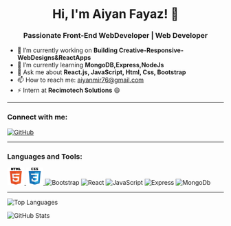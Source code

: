 <h1 align="center">Hi, I'm Aiyan Fayaz! 👋</h1>
<h3 align="center">Passionate Front-End WebDeveloper | Web Developer</h3>

- 🔭 I’m currently working on **Building Creative-Responsive-WebDesigns&ReactApps**
- 🌱 I’m currently learning **MongoDB,Express,NodeJs**
- 💬 Ask me about **React.js, JavaScript, Html, Css, Bootstrap**
- 📫 How to reach me: [aiyanmir76@gmail.com](mailto:aiyanmir76@gmail.com)
- ⚡ Intern at **Recimotech Solutions** 😄

<hr>
<h3 align="left">Connect with me:</h3>
<p align="left">
  <a href="https://github.com/Aiyan2311" target="_blank">
    <img src="https://raw.githubusercontent.com/rahuldkjain/github-profile-readme-generator/master/src/images/icons/Social/github.svg" alt="GitHub" height="30" width="40"/>
  </a>
  <!-- Add other social media links/icons as needed -->
</p>

<hr>
<h3 align="left">Languages and Tools:</h3>
<p align="left">
  <a href="https://www.w3.org/html/" target="_blank" rel="noreferrer">
    <img src="https://raw.githubusercontent.com/devicons/devicon/master/icons/html5/html5-original-wordmark.svg" alt="HTML5" width="40" height="40"/>
  </a>
  
  <a href="https://www.w3schools.com/css/" target="_blank" rel="noreferrer">
    <img src="https://raw.githubusercontent.com/devicons/devicon/master/icons/css3/css3-original-wordmark.svg" alt="CSS3" width="40" height="40"/>
  </a>
  
 
   <img src="https://img.icons8.com/color/48/000000/bootstrap-plain-wordmark.svg" alt="Bootstrap" width="40" height="40"/>
  
  <img src="https://img.icons8.com/color/48/000000/react-native.png" alt="React" width="40" height="40"/>
  <img src="https://img.icons8.com/color/48/000000/javascript.png" alt="JavaScript" width="40" height="40"/>
  <img src="https://img.icons8.com/color/48/000000/express.png" alt="Express" width="40" height="40"/>
  <img src="https://img.icons8.com/color/48/000000/mongodb.png" alt="MongoDb" width="40" height="40"/>
  <!-- Add or modify icons for other tools and technologies as needed -->
</p>

<hr>

<p align="left">
  <img src="https://github-readme-stats.vercel.app/api/top-langs?username=Aiyan2311&show_icons=true&locale=en&layout=compact" alt="Top Languages" />
</p>

<p align="left">
  <img src="https://github-readme-stats.vercel.app/api?username=Aiyan2311&show_icons=true&locale=en" alt="GitHub Stats" />
</p>
